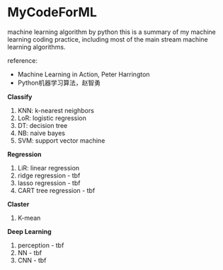 # MyCodeForML

machine learning algorithm by python
this is a summary of my machine learning coding practice, including most of the main stream machine learning algorithms.

reference:
  - Machine Learning in Action, Peter Harrington
  - Python机器学习算法，赵智勇

**Classify**
1. KNN: k-nearest neighbors
2. LoR: logistic regression
3. DT: decision tree
4. NB: naive bayes
5. SVM: support vector machine

**Regression**
1. LiR: linear regression
2. ridge regression - tbf
3. lasso regression - tbf
4. CART tree regression - tbf

**Claster**
1. K-mean

**Deep Learning**
1. perception - tbf
2. NN - tbf
3. CNN - tbf
